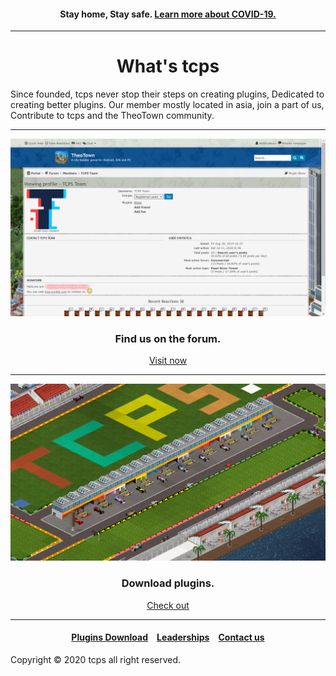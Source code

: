<style>
h1 {text-align: center;}
h4 {text-align: center;}
h3 {text-align: center;}
p {text-align: center;}
</style>
<style type="text/css">
  #left{
        text-align:left;
  }
  #right{
        text-align:right;
  }
</style>
<h4>Stay home, Stay safe. <a href="/covid-19">Learn more about COVID-19.</a></h4>
<hr>
  
<h1>What's tcps</h1>
Since founded, tcps never stop their steps on creating plugins, Dedicated to creating better plugins. Our member mostly located in asia, join a part of us, Contribute to tcps and the TheoTown community.
  
<hr>

<img src="/images/tcps_fourm_screenshot.png">
<h3>Find us on the forum.</h3>

<a href="/jump/fourm">Visit now</a>

<hr>

<img src="/images/tcps_web_plugin_download_banner.PNG">
<h3>Download plugins.</h3>

<a href="/plugins/download">Check out</a>

<hr>
<footer>
<h4><a href="/plugins/download">Plugins Download</a>&emsp;<a href="/leaderships">Leaderships</a>&emsp;<a href="/contact">Contact us</a></h4>
Copyright © 2020 tcps all right reserved.
</footer>
